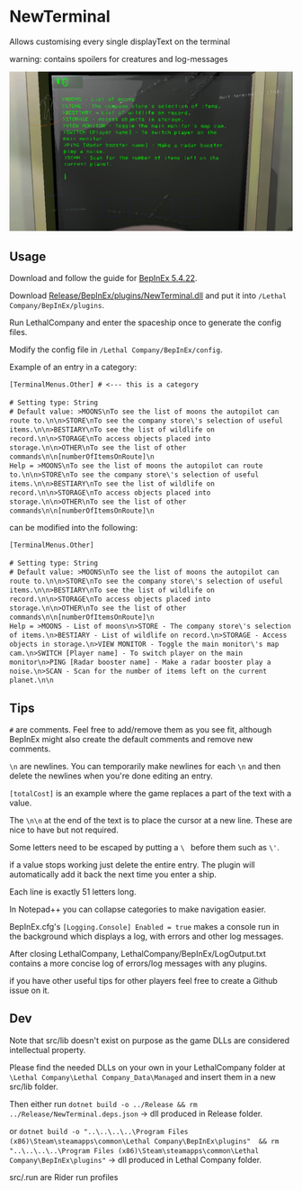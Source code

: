 # NewTerminal

Allows customising every single displayText on the terminal

warning: contains spoilers for creatures and log-messages

![img.png](https://github.com/Aavild/NewTerminal/blob/master/wiki/example.png?raw=true)

## Usage

Download and follow the guide for [BepInEx 5.4.22](https://github.com/BepInEx/BepInEx).

Download [Release/BepInEx/plugins/NewTerminal.dll](https://github.com/Aavild/NewTerminal/tree/master/Release/BepInEx/plugins) and put it into `/Lethal Company/BepInEx/plugins`.

Run LethalCompany and enter the spaceship once to generate the config files.

Modify the config file in `/Lethal Company/BepInEx/config`.

Example of an entry in a category:

```
[TerminalMenus.Other] # <--- this is a category

# Setting type: String
# Default value: >MOONS\nTo see the list of moons the autopilot can route to.\n\n>STORE\nTo see the company store\'s selection of useful items.\n\n>BESTIARY\nTo see the list of wildlife on record.\n\n>STORAGE\nTo access objects placed into storage.\n\n>OTHER\nTo see the list of other commands\n\n[numberOfItemsOnRoute]\n
Help = >MOONS\nTo see the list of moons the autopilot can route to.\n\n>STORE\nTo see the company store\'s selection of useful items.\n\n>BESTIARY\nTo see the list of wildlife on record.\n\n>STORAGE\nTo access objects placed into storage.\n\n>OTHER\nTo see the list of other commands\n\n[numberOfItemsOnRoute]\n
```
can be modified into the following:
```
[TerminalMenus.Other]

# Setting type: String
# Default value: >MOONS\nTo see the list of moons the autopilot can route to.\n\n>STORE\nTo see the company store\'s selection of useful items.\n\n>BESTIARY\nTo see the list of wildlife on record.\n\n>STORAGE\nTo access objects placed into storage.\n\n>OTHER\nTo see the list of other commands\n\n[numberOfItemsOnRoute]\n
Help = >MOONS - List of moons\n>STORE - The company store\'s selection of items.\n>BESTIARY - List of wildlife on record.\n>STORAGE - Access objects in storage.\n>VIEW MONITOR - Toggle the main monitor\'s map cam.\n>SWITCH [Player name] - To switch player on the main monitor\n>PING [Radar booster name] - Make a radar booster play a noise.\n>SCAN - Scan for the number of items left on the current planet.\n\n
```

## Tips

`#` are comments. Feel free to add/remove them as you see fit, although BepInEx might also create the default comments and remove new comments.

`\n` are newlines. You can temporarily make newlines for each `\n` and then delete the newlines when you're done editing an entry.

`[totalCost]` is an example where the game replaces a part of the text with a value.

The `\n\n` at the end of the text is to place the cursor at a new line. These are nice to have but not required.

Some letters need to be escaped by putting a `\ ` before them such as `\'`.

if a value stops working just delete the entire entry. The plugin will automatically add it back the next time you enter a ship.

Each line is exactly 51 letters long.

In Notepad++ you can collapse categories to make navigation easier.

BepInEx.cfg's `[Logging.Console] Enabled = true` makes a console run in the background which displays a log, with errors and other log messages.

After closing LethalCompany, LethalCompany/BepInEx/LogOutput.txt contains a more concise log of errors/log messages with any plugins.

if you have other useful tips for other players feel free to create a Github issue on it.

## Dev

Note that src/lib doesn't exist on purpose as the game DLLs are considered intellectual property.

Please find the needed DLLs on your own in your LethalCompany folder at `\Lethal Company\Lethal Company_Data\Managed` and insert them in a new src/lib folder.

Then either run `dotnet build -o ../Release && rm ../Release/NewTerminal.deps.json` -> dll produced in Release folder.

or `dotnet build -o "..\..\..\..\Program Files (x86)\Steam\steamapps\common\Lethal Company\BepInEx\plugins" 
&& rm "..\..\..\..\Program Files (x86)\Steam\steamapps\common\Lethal Company\BepInEx\plugins"` -> dll produced in Lethal Company folder.

src/.run are Rider run profiles
